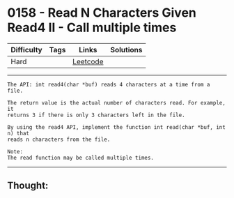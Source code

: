 # 0158 - Read N Characters Given Read4 II - Call multiple times

Difficulty  | Tags | Links | Solutions
----------- | ---- | ----- | -----
Hard |  | [Leetcode](https://leetcode.com/problems/read-n-characters-given-read4-ii-call-multiple-times/description/) |


-----------

```
The API: int read4(char *buf) reads 4 characters at a time from a file.

The return value is the actual number of characters read. For example, it
returns 3 if there is only 3 characters left in the file.

By using the read4 API, implement the function int read(char *buf, int n) that
reads n characters from the file.

Note:
The read function may be called multiple times.
```

-----------

## Thought:
